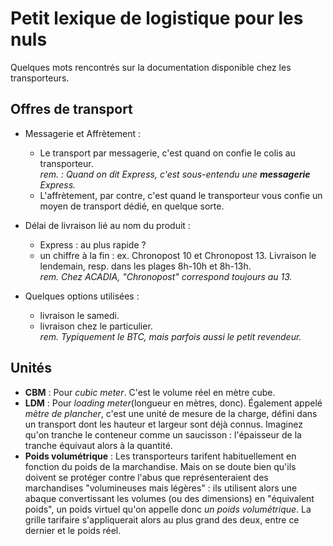 # Petit lexique de logistique pour les nuls
Quelques mots rencontrés sur la documentation disponible chez les transporteurs.

## Offres de transport
- Messagerie et Affrètement :
  - Le transport par messagerie, c'est quand on confie le colis au transporteur.\
    _rem. : Quand on dit Express, c'est sous-entendu une __messagerie__ Express._
  - L'affrètement, par contre, c'est quand le transporteur vous confie un moyen de transport dédié, en quelque sorte.

- Délai de livraison lié au nom du produit :
  - Express : au plus rapide ?
  - un chiffre à la fin : ex. Chronopost 10 et Chronopost 13. Livraison le lendemain, resp. dans les plages 8h-10h et 8h-13h.\
    _rem. Chez ACADIA, "Chronopost" correspond toujours au 13._
- Quelques options utilisées :
  - livraison le samedi.
  - livraison chez le particulier.\
    _rem. Typiquement le BTC, mais parfois aussi le petit revendeur._

## Unités 
- **CBM** : Pour _cubic meter_. C'est le volume réel en mètre cube.
- **LDM** : Pour _loading meter_(longueur en mètres, donc). Également appelé _mètre de plancher_, c'est une unité de mesure de la charge, défini dans un transport dont les hauteur et largeur sont déjà connus.
Imaginez qu'on tranche le conteneur comme un saucisson : l'épaisseur de la tranche équivaut alors à la quantité.
- **Poids volumétrique** : Les transporteurs tarifent habituellement en fonction du poids de la marchandise. Mais on se doute bien qu'ils doivent se protéger contre l'abus que représenteraient 
des marchandises "volumineuses mais légères" : ils utilisent alors une abaque convertissant les volumes (ou des dimensions) en "équivalent poids", un poids virtuel qu'on appelle donc _un poids volumétrique_. La grille tarifaire s'appliquerait alors au plus grand des deux, entre ce dernier et le poids réel.
